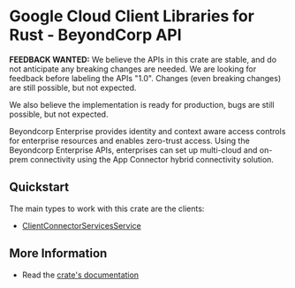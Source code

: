 # Google Cloud Client Libraries for Rust - BeyondCorp API

<!-- Code generated by sidekick. DO NOT EDIT. -->

**FEEDBACK WANTED:** We believe the APIs in this crate are stable, and
do not anticipate any breaking changes are needed. We are looking for
feedback before labeling the APIs "1.0". Changes (even breaking changes)
are still possible, but not expected.

We also believe the implementation is ready for production, bugs are
still possible, but not expected.

Beyondcorp Enterprise provides identity and context aware access controls
for enterprise resources and enables zero-trust access. Using the
Beyondcorp Enterprise APIs, enterprises can set up multi-cloud and on-prem
connectivity using the App Connector hybrid connectivity solution.

## Quickstart

The main types to work with this crate are the clients:

- [ClientConnectorServicesService]

## More Information

- Read the [crate's documentation](https://docs.rs/google-cloud-beyondcorp-clientconnectorservices-v1/latest/google-cloud-beyondcorp-clientconnectorservices-v1)

[ClientConnectorServicesService]: https://docs.rs/google-cloud-beyondcorp-clientconnectorservices-v1/latest/google_cloud_beyondcorp_clientconnectorservices_v1/client/struct.ClientConnectorServicesService.html
